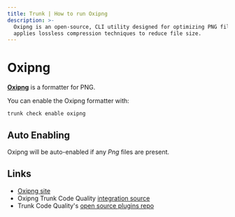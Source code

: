 ```yaml
---
title: Trunk | How to run Oxipng
description: >-
  Oxipng is an open-source, CLI utility designed for optimizing PNG files. It
  applies lossless compression techniques to reduce file size.
---
```


# Oxipng

[**Oxipng**](https://github.com/shssoichiro/oxipng) is a formatter for PNG.

You can enable the Oxipng formatter with:

```shell
trunk check enable oxipng
```

## Auto Enabling

Oxipng will be auto-enabled if any _Png_ files are present.

## Links

* [Oxipng site](https://github.com/shssoichiro/oxipng)
* Oxipng Trunk Code Quality [integration source](https://github.com/trunk-io/plugins/tree/main/linters/oxipng)
* Trunk Code Quality's [open source plugins repo](https://github.com/trunk-io/plugins/tree/main)
